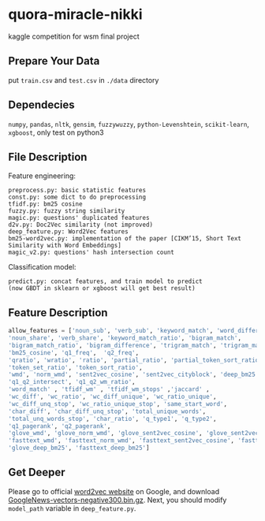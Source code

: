 # quora-miracle-nikki
kaggle competition for wsm final project

## Prepare Your Data
put `train.csv` and `test.csv` in `./data` directory

## Dependecies
`numpy`, `pandas`, `nltk`, `gensim`, `fuzzywuzzy`, `python-Levenshtein`, `scikit-learn`, `xgboost`, only test on python3

## File Description
Feature engineering:
```
preprocess.py: basic statistic features
const.py: some dict to do preprocessing
tfidf.py: bm25 cosine
fuzzy.py: fuzzy string similarity
magic.py: questions' duplicated features
d2v.py: Doc2Vec similarity (not improved)
deep_feature.py: Word2Vec features
bm25-word2vec.py: implementation of the paper [CIKM’15, Short Text Similarity with Word Embeddings]
magic_v2.py: questions' hash intersection count
```
Classification model:
```
predict.py: concat features, and train model to predict 
(now GBDT in sklearn or xgboost will get best result)
```

## Feature Description

```python
allow_features = ['noun_sub', 'verb_sub', 'keyword_match', 'word_difference', 
'noun_share', 'verb_share', 'keyword_match_ratio', 'bigram_match', 
'bigram_match_ratio', 'bigram_difference', 'trigram_match', 'trigram_match_ratio', 'trigram_difference', 
'bm25_cosine', 'q1_freq',  'q2_freq',
'qratio', 'wratio', 'ratio', 'partial_ratio', 'partial_token_sort_ratio', 
'token_set_ratio', 'token_sort_ratio',
'wmd', 'norm_wmd', 'sent2vec_cosine', 'sent2vec_cityblock', 'deep_bm25',
'q1_q2_intersect', 'q1_q2_wm_ratio',
'word_match' , 'tfidf_wm' , 'tfidf_wm_stops' ,'jaccard' , 
'wc_diff', 'wc_ratio', 'wc_diff_unique', 'wc_ratio_unique', 
'wc_diff_unq_stop', 'wc_ratio_unique_stop', 'same_start_word', 
'char_diff', 'char_diff_unq_stop', 'total_unique_words', 
'total_unq_words_stop', 'char_ratio', 'q_type1', 'q_type2',
'q1_pagerank', 'q2_pagerank', 
'glove_wmd', 'glove_norm_wmd', 'glove_sent2vec_cosine', 'glove_sent2vec_cityblock',
'fasttext_wmd', 'fasttext_norm_wmd', 'fasttext_sent2vec_cosine', 'fasttext_sent2vec_cityblock',
'glove_deep_bm25', 'fasttext_deep_bm25']
```


## Get Deeper
Please go to official [word2vec website](https://code.google.com/archive/p/word2vec/) on Google, and download [GoogleNews-vectors-negative300.bin.gz](https://drive.google.com/file/d/0B7XkCwpI5KDYNlNUTTlSS21pQmM/edit?usp=sharing). Next, you should modify `model_path` variable in `deep_feature.py`.
